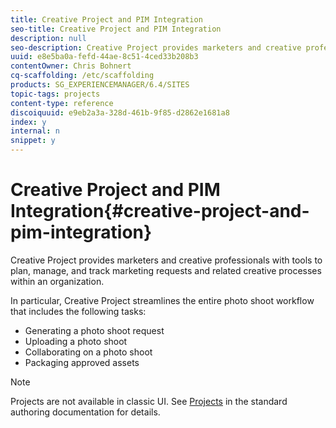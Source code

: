 ```yaml
---
title: Creative Project and PIM Integration
seo-title: Creative Project and PIM Integration
description: null
seo-description: Creative Project provides marketers and creative professionals with tools to plan, manage, and track marketing requests and related creative processes within an organization.
uuid: e8e5ba0a-fefd-44ae-8c51-4ced33b208b3
contentOwner: Chris Bohnert
cq-scaffolding: /etc/scaffolding
products: SG_EXPERIENCEMANAGER/6.4/SITES
topic-tags: projects
content-type: reference
discoiquuid: e9eb2a3a-328d-461b-9f85-d2862e1681a8
index: y
internal: n
snippet: y
---
```


# Creative Project and PIM Integration{#creative-project-and-pim-integration}

Creative Project provides marketers and creative professionals with tools to plan, manage, and track marketing requests and related creative processes within an organization.

In particular, Creative Project streamlines the entire photo shoot workflow that includes the following tasks:

* Generating a photo shoot request
* Uploading a photo shoot
* Collaborating on a photo shoot
* Packaging approved assets

>[!NOTE]
>
>Projects are not available in classic UI. See [Projects](../../../sites/authoring/using/projects.md) in the standard authoring documentation for details.

